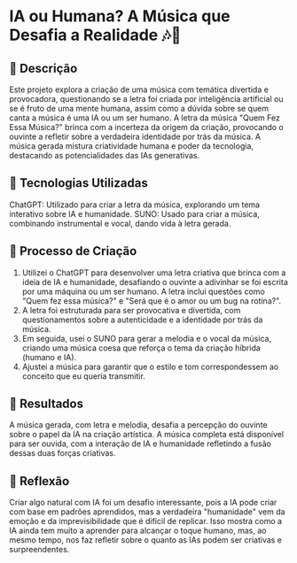 # IA ou Humana? A Música que Desafia a Realidade 🎶🤖

## 📒 Descrição
Este projeto explora a criação de uma música com temática divertida e provocadora, questionando se a letra foi criada por inteligência artificial ou se é fruto de uma mente humana, assim como a dúvida sobre se quem canta a música é uma IA ou um ser humano. A letra da música "Quem Fez Essa Música?" brinca com a incerteza da origem da criação, provocando o ouvinte a refletir sobre a verdadeira identidade por trás da música. A música gerada mistura criatividade humana e poder da tecnologia, destacando as potencialidades das IAs generativas.

## 🤖 Tecnologias Utilizadas
ChatGPT: Utilizado para criar a letra da música, explorando um tema interativo sobre IA e humanidade.
SUNO: Usado para criar a música, combinando instrumental e vocal, dando vida à letra gerada.

## 🧐 Processo de Criação
1. Utilizei o ChatGPT para desenvolver uma letra criativa que brinca com a ideia de IA e humanidade, desafiando o ouvinte a adivinhar se foi escrita por uma máquina ou um ser humano. A letra inclui questões como "Quem fez essa música?" e "Será que é o amor ou um bug na rotina?".
2. A letra foi estruturada para ser provocativa e divertida, com questionamentos sobre a autenticidade e a identidade por trás da música.
3. Em seguida, usei o SUNO para gerar a melodia e o vocal da música, criando uma música coesa que reforça o tema da criação híbrida (humano e IA).
4. Ajustei a música para garantir que o estilo e tom correspondessem ao conceito que eu queria transmitir.

## 🚀 Resultados
A música gerada, com letra e melodia, desafia a percepção do ouvinte sobre o papel da IA na criação artística. A música completa está disponível para ser ouvida, com a interação de IA e humanidade refletindo a fusão dessas duas forças criativas.

## 💭 Reflexão 
Criar algo natural com IA foi um desafio interessante, pois a IA pode criar com base em padrões aprendidos, mas a verdadeira "humanidade" vem da emoção e da imprevisibilidade que é difícil de replicar. Isso mostra como a IA ainda tem muito a aprender para alcançar o toque humano, mas, ao mesmo tempo, nos faz refletir sobre o quanto as IAs podem ser criativas e surpreendentes.
